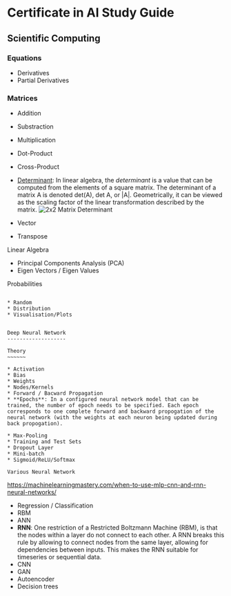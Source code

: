 Certificate in AI Study Guide
=============================

Scientific Computing
--------------------

### Equations

* Derivatives
* Partial Derivatives

### Matrices

* Addition
* Substraction
* Multiplication
* Dot-Product
* Cross-Product
* [Determinant](https://en.wikipedia.org/wiki/Determinant): In linear algebra, the *determinant* is a value that can be computed from the elements of a square matrix. The determinant of a matrix A is denoted det(A), det A, or |A|. Geometrically, it can be viewed as the scaling factor of the linear transformation described by the matrix.
![2x2 Matrix Determinant](https://wikimedia.org/api/rest_v1/media/math/render/svg/5b2e40d390e1d26039aabee44c7d1d86c8755232)

* Vector
* Transpose

Linear Algebra

* Principal Components Analysis (PCA)
* Eigen Vectors / Eigen Values


Probabilities
~~~~~~~~~~~~~

* Random
* Distribution
* Visualisation/Plots


Deep Neural Network
-------------------

Theory
~~~~~~

* Activation
* Bias
* Weights
* Nodes/Kernels
* Forward / Bacward Propagation
* **Epochs**: In a configured neural network model that can be trained, the number of epoch needs to be specified. Each epoch corresponds to one complete forward and backward propogation of the neural network (with the weights at each neuron being updated during back propogation).

* Max-Pooling
* Training and Test Sets
* Dropout Layer
* Mini-batch
* Sigmoid/ReLU/Softmax

Various Neural Network
~~~~~~~~~~~~~~~~~~~~~~

https://machinelearningmastery.com/when-to-use-mlp-cnn-and-rnn-neural-networks/

* Regression / Classification
* RBM
* ANN
* **RNN**: One restriction of a Restricted Boltzmann Machine (RBM), is that the nodes within a layer do not connect to each other.
A RNN breaks this rule by allowing to connect nodes from the same layer, allowing for dependencies between inputs.
This makes the RNN suitable for timeseries or sequential data. 
* CNN
* GAN
* Autoencoder
* Decision trees
